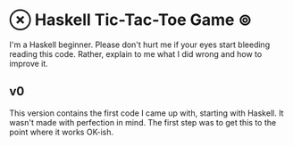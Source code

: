 # ⊗ Haskell Tic-Tac-Toe Game ⊚

I'm a Haskell beginner. Please don't hurt me if your eyes start bleeding
reading this code. Rather, explain to me what I did wrong and how to improve it.

## v0

This version contains the first code I came up with, starting with Haskell. It
wasn't made with perfection in mind. The first step was to get this to the point
where it works OK-ish.
